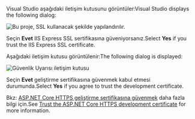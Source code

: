 
<span data-ttu-id="c7720-101">Visual Studio aşağıdaki iletişim kutusunu görüntüler:</span><span class="sxs-lookup"><span data-stu-id="c7720-101">Visual Studio displays the following dialog:</span></span>

![Bu proje, SSL kullanacak şekilde yapılandırılır.](~/getting-started/_static/trustCert.png)

<span data-ttu-id="c7720-105">Seçin **Evet** IIS Express SSL sertifikasına güveniyorsanız.</span><span class="sxs-lookup"><span data-stu-id="c7720-105">Select **Yes** if you trust the IIS Express SSL certificate.</span></span>

<span data-ttu-id="c7720-106">Aşağıdaki iletişim kutusu görüntülenir:</span><span class="sxs-lookup"><span data-stu-id="c7720-106">The following dialog is displayed:</span></span>

![Güvenlik Uyarısı iletişim kutusu](~/getting-started/_static/cert.png)

<span data-ttu-id="c7720-108">Seçin **Evet** geliştirme sertifikasına güvenmek kabul etmesi durumunda.</span><span class="sxs-lookup"><span data-stu-id="c7720-108">Select **Yes** if you agree to trust the development certificate.</span></span>

<span data-ttu-id="c7720-109">Bkz: [ASP.NET Core HTTPS geliştirme sertifikasına güvenmek](xref:security/enforcing-ssl#trust-the-aspnet-core-https-development-certificate-on-windows-and-macos) daha fazla bilgi için.</span><span class="sxs-lookup"><span data-stu-id="c7720-109">See [Trust the ASP.NET Core HTTPS development certificate](xref:security/enforcing-ssl#trust-the-aspnet-core-https-development-certificate-on-windows-and-macos) for more information.</span></span>